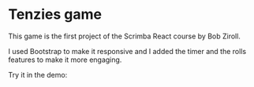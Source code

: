 # Tenzies game

This game is the first project of the Scrimba React course by Bob Ziroll. 

I used Bootstrap to make it responsive and I added the timer and the rolls features to make it more engaging.

Try it in the demo: 
